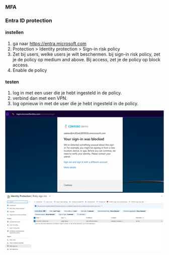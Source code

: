 ### MFA

### Entra ID protection
#### instellen
1. ga naar https://entra.microsoft.com
2. Protection > Identity protection > Sign-in risk policy
4. Zet bij users, welke users je wilt beschermen. bij sign-in risk policy, zet je de policy op medium and above. Bij access, zet je de policy op block access.
5. Enable de policy

#### testen 
1. log in met een user die je hebt ingesteld in de policy.
2. verbind dan met een VPN.
3. log opnieuw in met de user die je hebt ingesteld in de policy.

![impossible travel](image/authenticatieenidentiteit/impossible%20travel.png)
![alert impossible travel](image/authenticatieenidentiteit/alert%20impossible%20travel.png)